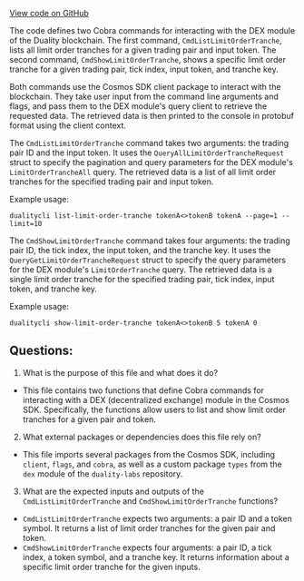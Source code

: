 [View code on GitHub](https://github.com/duality-labs/duality/dex/client/cli/query_limit_order_tranche.go)

The code defines two Cobra commands for interacting with the DEX module of the Duality blockchain. The first command, `CmdListLimitOrderTranche`, lists all limit order tranches for a given trading pair and input token. The second command, `CmdShowLimitOrderTranche`, shows a specific limit order tranche for a given trading pair, tick index, input token, and tranche key.

Both commands use the Cosmos SDK client package to interact with the blockchain. They take user input from the command line arguments and flags, and pass them to the DEX module's query client to retrieve the requested data. The retrieved data is then printed to the console in protobuf format using the client context.

The `CmdListLimitOrderTranche` command takes two arguments: the trading pair ID and the input token. It uses the `QueryAllLimitOrderTrancheRequest` struct to specify the pagination and query parameters for the DEX module's `LimitOrderTrancheAll` query. The retrieved data is a list of all limit order tranches for the specified trading pair and input token.

Example usage:
```
dualitycli list-limit-order-tranche tokenA<>tokenB tokenA --page=1 --limit=10
```

The `CmdShowLimitOrderTranche` command takes four arguments: the trading pair ID, the tick index, the input token, and the tranche key. It uses the `QueryGetLimitOrderTrancheRequest` struct to specify the query parameters for the DEX module's `LimitOrderTranche` query. The retrieved data is a single limit order tranche for the specified trading pair, tick index, input token, and tranche key.

Example usage:
```
dualitycli show-limit-order-tranche tokenA<>tokenB 5 tokenA 0
```
## Questions: 
 1. What is the purpose of this file and what does it do?
- This file contains two functions that define Cobra commands for interacting with a DEX (decentralized exchange) module in the Cosmos SDK. Specifically, the functions allow users to list and show limit order tranches for a given pair and token.

2. What external packages or dependencies does this file rely on?
- This file imports several packages from the Cosmos SDK, including `client`, `flags`, and `cobra`, as well as a custom package `types` from the `dex` module of the `duality-labs` repository.

3. What are the expected inputs and outputs of the `CmdListLimitOrderTranche` and `CmdShowLimitOrderTranche` functions?
- `CmdListLimitOrderTranche` expects two arguments: a pair ID and a token symbol. It returns a list of limit order tranches for the given pair and token.
- `CmdShowLimitOrderTranche` expects four arguments: a pair ID, a tick index, a token symbol, and a tranche key. It returns information about a specific limit order tranche for the given inputs.